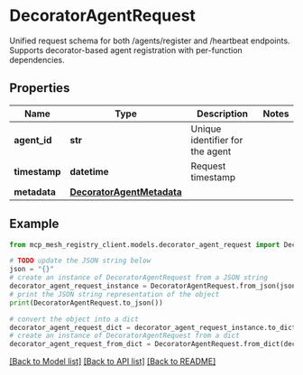 # DecoratorAgentRequest

Unified request schema for both /agents/register and /heartbeat endpoints. Supports decorator-based agent registration with per-function dependencies.

## Properties

Name | Type | Description | Notes
------------ | ------------- | ------------- | -------------
**agent_id** | **str** | Unique identifier for the agent |
**timestamp** | **datetime** | Request timestamp |
**metadata** | [**DecoratorAgentMetadata**](DecoratorAgentMetadata.md) |  |

## Example

```python
from mcp_mesh_registry_client.models.decorator_agent_request import DecoratorAgentRequest

# TODO update the JSON string below
json = "{}"
# create an instance of DecoratorAgentRequest from a JSON string
decorator_agent_request_instance = DecoratorAgentRequest.from_json(json)
# print the JSON string representation of the object
print(DecoratorAgentRequest.to_json())

# convert the object into a dict
decorator_agent_request_dict = decorator_agent_request_instance.to_dict()
# create an instance of DecoratorAgentRequest from a dict
decorator_agent_request_from_dict = DecoratorAgentRequest.from_dict(decorator_agent_request_dict)
```
[[Back to Model list]](../README.md#documentation-for-models) [[Back to API list]](../README.md#documentation-for-api-endpoints) [[Back to README]](../README.md)
